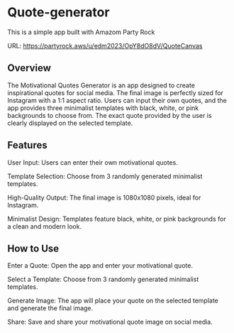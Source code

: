 # Quote-generator
This is a simple app built with Amazom Party Rock

URL: https://partyrock.aws/u/edm2023/OpY8dO8dV/QuoteCanvas

## Overview
The Motivational Quotes Generator is an app designed to create inspirational quotes for social media. The final image is perfectly sized for Instagram with a 1:1 aspect ratio. Users can input their own quotes, and the app provides three minimalist templates with black, white, or pink backgrounds to choose from. The exact quote provided by the user is clearly displayed on the selected template.

## Features
User Input: Users can enter their own motivational quotes.

Template Selection: Choose from 3 randomly generated minimalist templates.

High-Quality Output: The final image is 1080x1080 pixels, ideal for Instagram.

Minimalist Design: Templates feature black, white, or pink backgrounds for a clean and modern look.

## How to Use
Enter a Quote: Open the app and enter your motivational quote.

Select a Template: Choose from 3 randomly generated minimalist templates.

Generate Image: The app will place your quote on the selected template and generate the final image.

Share: Save and share your motivational quote image on social media.



